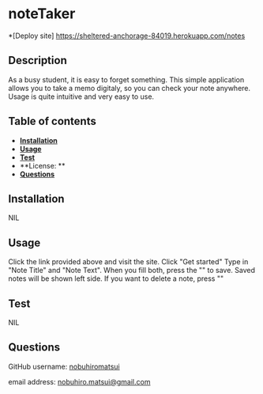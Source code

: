 # noteTaker

*[Deploy site] https://sheltered-anchorage-84019.herokuapp.com/notes


## Description
As a busy student, it is easy to forget something. This simple application allows you to take a memo digitaly, so you can check your note anywhere.
Usage is quite intuitive and very easy to use. 


## Table of contents
  * [**Installation**](#Installation)
  * [**Usage**](#Usage) 
  * [**Test**](#Test)
  * **License: **
  * [**Questions**](#Questions)

## Installation
NIL

## Usage
Click the link provided above and visit the site.
Click "Get started"
Type in "Note Title" and "Note Text". When you fill both, press the "" to save.
Saved notes will be shown left side.
If you want to delete a note, press ""

## Test
NIL


## Questions
  GitHub username: [nobuhiromatsui](https://github.com/nobuhiromatsui) 
  
  email address: [nobuhiro.matsui@gmail.com](nobuhiro.matsui@gmail.com)
